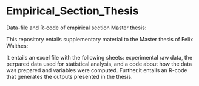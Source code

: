 # Empirical_Section_Thesis
Data-file and R-code of empirical section Master thesis:

This repository entails supplementary material to the Master thesis of Felix Walthes:

It entails an excel file with the following sheets: experimental raw data, the perpared data used for statistical analysis, and a code about how the data was prepared and variables were computed. Further,it entails an R-code that generates the outputs presented in the thesis. 

